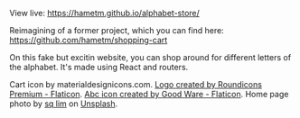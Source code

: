 View live: https://hametm.github.io/alphabet-store/

Reimagining of a former project, which you can find here: https://github.com/hametm/shopping-cart 

On this fake but excitin website, you can shop around for different letters of the alphabet. It's made using React and routers.

Cart icon by materialdesignicons.com.
<a href="https://www.flaticon.com/free-icons/letter-a" title="letter a icons">Logo created by Roundicons Premium - Flaticon</a>.
<a href="https://www.flaticon.com/free-icons/abc" title="abc icons">Abc icon created by Good Ware - Flaticon</a>.
Home page photo by <a href="https://unsplash.com/@sql?utm_source=unsplash&utm_medium=referral&utm_content=creditCopyText">sq lim</a> on <a href="https://unsplash.com/?utm_source=unsplash&utm_medium=referral&utm_content=creditCopyText">Unsplash</a>.
  
  
  
